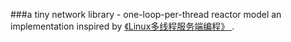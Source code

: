 ###a tiny network library - one-loop-per-thread reactor model
an implementation inspired by [ 《Linux多线程服务端编程》 ](https://book.douban.com/subject/20471211/).
